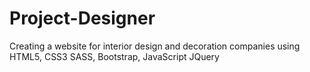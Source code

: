 # Project-Designer
Creating a website for interior design and decoration companies using HTML5, CSS3 SASS, Bootstrap, JavaScript JQuery
